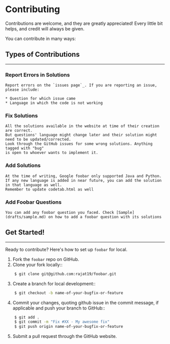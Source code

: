
# Contributing

Contributions are welcome, and they are greatly appreciated! Every
little bit helps, and credit will always be given.

You can contribute in many ways:

## Types of Contributions
----------------------


### Report Errors in Solutions
```
Report errors on the `issues page`_. If you are reporting an issue, please include:

* Question for which issue came
* Language in which the code is not working
```

### Fix Solutions
```
All the solutions available in the website at time of their creation are correct. 
But questions' language might change later and their solution might need to be updated/corrected.
Look through the GitHub issues for some wrong solutions. Anything tagged with "bug"
is open to whoever wants to implement it.
```

### Add Solutions
```
At the time of writing, Google foobar only supported Java and Python. If any new language is added in near future, you can add the solution in that language as well. 
Remember to update codetab.html as well
```

### Add Foobar Questions
```
You can add any foobar question you faced. Check [Sample](drafts/sample.md) on how to add a foobar question with its solutions
```

## Get Started!
------------
Ready to contribute? Here's how to set up `foobar` for local.

1. Fork the `foobar` repo on GitHub.
2. Clone your fork locally::
```bash
    $ git clone git@github.com:rajat19/foobar.git
```
3. Create a branch for local development::
```bash
    $ git checkout -b name-of-your-bugfix-or-feature
```

4. Commit your changes, quoting github issue in the commit message, if applicable and push your branch to GitHub::
```bash
    $ git add .
    $ git commit -m "Fix #XX - My awesome fix"
    $ git push origin name-of-your-bugfix-or-feature
```

5. Submit a pull request through the GitHub website.